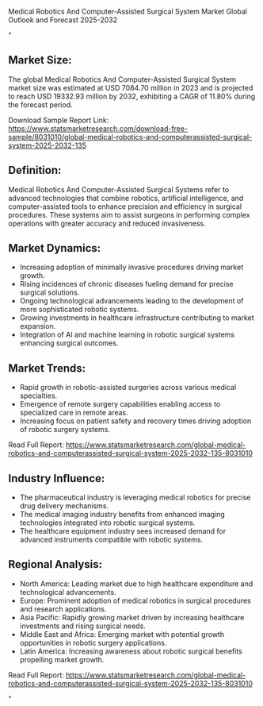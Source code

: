 Medical Robotics And Computer-Assisted Surgical System Market Global Outlook and Forecast 2025-2032

"<h2>Market Size:</h2>
<p>The global Medical Robotics And Computer-Assisted Surgical System market size was estimated at USD 7084.70 million in 2023 and is projected to reach USD 19332.93 million by 2032, exhibiting a CAGR of 11.80% during the forecast period.</p>
<p>Download Sample Report Link: <a href='https://www.statsmarketresearch.com/download-free-sample/8031010/global-medical-robotics-and-computerassisted-surgical-system-2025-2032-135'>https://www.statsmarketresearch.com/download-free-sample/8031010/global-medical-robotics-and-computerassisted-surgical-system-2025-2032-135</a></p>

<h2>Definition:</h2>
<p>Medical Robotics And Computer-Assisted Surgical Systems refer to advanced technologies that combine robotics, artificial intelligence, and computer-assisted tools to enhance precision and efficiency in surgical procedures. These systems aim to assist surgeons in performing complex operations with greater accuracy and reduced invasiveness.</p>

<h2>Market Dynamics:</h2>
<ul>
  <li>Increasing adoption of minimally invasive procedures driving market growth.</li>
  <li>Rising incidences of chronic diseases fueling demand for precise surgical solutions.</li>
  <li>Ongoing technological advancements leading to the development of more sophisticated robotic systems.</li>
  <li>Growing investments in healthcare infrastructure contributing to market expansion.</li>
  <li>Integration of AI and machine learning in robotic surgical systems enhancing surgical outcomes.</li>
</ul>

<h2>Market Trends:</h2>
<ul>
  <li>Rapid growth in robotic-assisted surgeries across various medical specialties.</li>
  <li>Emergence of remote surgery capabilities enabling access to specialized care in remote areas.</li>
  <li>Increasing focus on patient safety and recovery times driving adoption of robotic surgery systems.</li>
</ul>
<p>Read Full Report: <a href='https://www.statsmarketresearch.com/global-medical-robotics-and-computerassisted-surgical-system-2025-2032-135-8031010'>https://www.statsmarketresearch.com/global-medical-robotics-and-computerassisted-surgical-system-2025-2032-135-8031010</a></p>

<h2>Industry Influence:</h2>
<ul>
  <li>The pharmaceutical industry is leveraging medical robotics for precise drug delivery mechanisms.</li>
  <li>The medical imaging industry benefits from enhanced imaging technologies integrated into robotic surgical systems.</li>
  <li>The healthcare equipment industry sees increased demand for advanced instruments compatible with robotic systems.</li>
</ul>

<h2>Regional Analysis:</h2>
<ul>
  <li>North America: Leading market due to high healthcare expenditure and technological advancements.</li>
  <li>Europe: Prominent adoption of medical robotics in surgical procedures and research applications.</li>
  <li>Asia Pacific: Rapidly growing market driven by increasing healthcare investments and rising surgical needs.</li>
  <li>Middle East and Africa: Emerging market with potential growth opportunities in robotic surgery applications.</li>
  <li>Latin America: Increasing awareness about robotic surgical benefits propelling market growth.</li>
</ul>
<p>Read Full Report: <a href='https://www.statsmarketresearch.com/global-medical-robotics-and-computerassisted-surgical-system-2025-2032-135-8031010'>https://www.statsmarketresearch.com/global-medical-robotics-and-computerassisted-surgical-system-2025-2032-135-8031010</a></p>"

 
 
